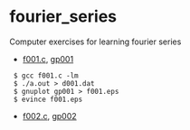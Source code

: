 # fourier_series
Computer exercises for learning fourier series

- [f001.c](f001.c), [gp001](gp001)

 ` $ gcc f001.c -lm`      
 ` $ ./a.out > d001.dat`      
 ` $ gnuplot gp001 > f001.eps`      
 ` $ evince f001.eps`      

- [f002.c](f002.c), [gp002](gp002)
